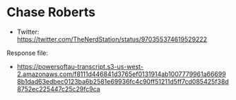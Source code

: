 # Chase Roberts

* Twitter: <https://twitter.com/TheNerdStation/status/970355374619529222>

Response file:

* <https://powersoftau-transcript.s3-us-west-2.amazonaws.com/f8111d446841d3765ef0131914ab1007779961a666998b1dad63edbec0123ba6b2581e69936fc4c90ff51211d5ff7cd085425f38d8752ec225447c25c29fc9ca>
